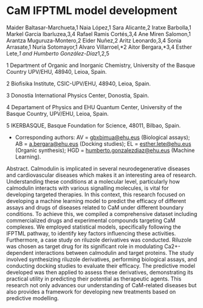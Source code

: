# CaM IFPTML model development

Maider Baltasar-Marchueta,1 Naia López,1 Sara Alicante,2 Iratxe Barbolla,1 Markel Garcia Ibarluzea,3,4 Rafael Ramis Cortés,3,4 Ane Miren Salomon,1 Arantza Muguruza-Montero,2 Eider Nuñez,2 Aritz Leonardo,3,4 Sonia Arrasate,1 Nuria Sotomayor,1 Alvaro Villarroel,*2 Aitor Bergara,*3,4 Esther Lete,*1 and Humberto González-Díaz*1,2,5

1 Department of Organic and Inorganic Chemistry, University of the Basque Country UPV/EHU, 48940, Leioa, Spain.

2 Biofisika Institute, CSIC-UPV/EHU, 48940, Leioa, Spain.

3 Donostia International Physics Center, Donostia, Spain.

4 Departament of Physics and EHU Quantum Center, University of the Basque Country, UPV/EHU, Leioa, Spain.

5 IKERBASQUE, Basque Foundation for Science, 48011, Bilbao, Spain.

* Corresponding authors: AV = gbxbimua@ehu.eus (Biological assays); AB = a.bergara@ehu.eus (Docking studies); EL = esther.lete@ehu.eus (Organic synthesis); HGD = humberto.gonzalezdiaz@ehu.eus (Machine Learning).

Abstract. Calmodulin is implicated in several neurodegenerative diseases and cardiovascular diseases which makes it an interesting area of research. Understanding these conditions at a molecular level, particularly how calmodulin interacts with various signalling molecules, is vital for developing targeted therapies. In this context, this research focused on developing a machine learning model to predict the efficacy of different assays and drugs of diseases related to CaM under different boundary conditions.  To achieve this, we compiled a comprehensive dataset including commercialized drugs and experimental compounds targeting CaM complexes. We employed statistical models, specifically following the IFPTML pathway, to identify key factors influencing these activities. Furthermore, a case study on riluzole derivatives was conducted. Riluzole was chosen as target drug for its significant role in modulating Ca2+-dependent interactions between calmodulin and target proteins. The study involved synthesizing riluzole derivatives, performing biological assays, and conducting docking studies to evaluate their efficacy. The predictive model developed was then applied to assess these derivatives, demonstrating its practical utility in predicting their potential as therapeutic agents. This research not only advances our understanding of CaM-related diseases but also provides a framework for developing new treatments based on predictive modelling.
